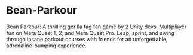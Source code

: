 # Bean-Parkour
Bean Parkour: A thrilling gorilla tag fan game by 2 Unity devs. Multiplayer fun on Meta Quest 1, 2, and Meta Quest Pro. Leap, sprint, and swing through insane parkour courses with friends for an unforgettable, adrenaline-pumping experience.
